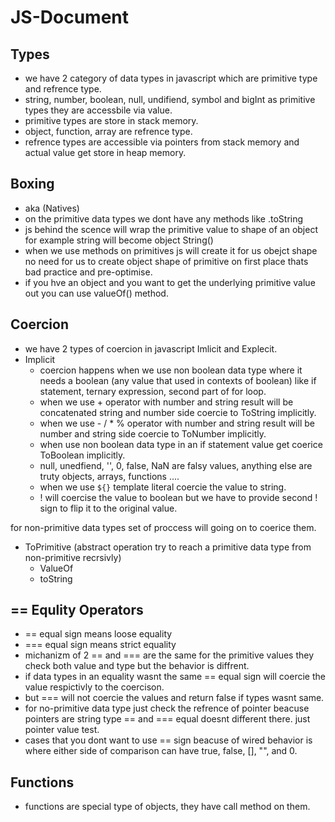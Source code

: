 # JS-Document

## Types

- we have 2 category of data types in javascript which are primitive type and refrence type.
- string, number, boolean, null, undifiend, symbol and bigInt as primitive types they are accessbile via value.
- primitive types are store in stack memory.
- object, function, array are refrence type.
- refrence types are accessible via pointers from stack memory and actual value get store in heap memory.

## Boxing 
  - aka (Natives)
  - on the primitive data types we dont have any methods like .toString
  - js behind the scence will wrap the primitive value to shape of an object for example string will become object String()
  - when we use methods on primitives js will create it for us obejct shape no need for us to create object shape of primitive on first place thats bad practice and pre-optimise.
  - if you hve an object and you want to get the underlying primitive value out you can use valueOf() method.

## Coercion

- we have 2 types of coercion in javascript Imlicit and Explecit.
- Implicit
  - coercion happens when we use non boolean data type where it needs a boolean (any value that used in contexts of boolean) like if statement, ternary expression, second part of for loop.
  - when we use + operator with number and string result will be concatenated string and number side coercie to ToString implicitly.
  - when we use - / * % operator with number and string result will be number and string side coercie to ToNumber implicitly.
  - when use non boolean data type in an if statement value get coerice ToBoolean implicitly.
  - null, unedfiend, '', 0, false, NaN are falsy values, anything else are truty objects, arrays, functions ....
  - when we use `${}` template literal coercie the value to string.
  - ! will coercise the value to boolean but we have to provide second ! sign to flip it to the original value.  

for non-primitive data types set of proccess will going on to coerice them.
  - ToPrimitive (abstract operation try to reach a primitive data type from non-primitive recrsivly)
    - ValueOf 
    - toString

## == Equlity Operators
  - == equal sign means loose equality
  - === equal sign means strict equality
  - michanizm of 2 == and === are the same for the primitive values they check both value and type but the behavior is diffrent.
  - if data types in an equality wasnt the same == equal sign will coercie the value respictivly to the coercison.
  - but === will not coercie the values and return false if types wasnt same.
  - for no-primitive data type just check the refrence of pointer beacuse pointers are string type == and === equal doesnt different there. just pointer value test.
  - cases that you dont want to use == sign beacuse of wired behavior is where either side of comparison can have true, false, [], "", and 0. 

## Functions
 - functions are special type of objects, they have call method on them.















 
